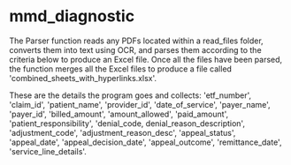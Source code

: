 # mmd_diagnostic
The Parser function reads any PDFs located within a read_files folder, converts them into text using OCR, and parses them according to the criteria below to produce an Excel file. Once all the files have been parsed, the function merges all the Excel files to produce a file called 'combined_sheets_with_hyperlinks.xlsx'.

These are the details the program goes and collects: 
'etf_number', 'claim_id', 'patient_name', 'provider_id', 'date_of_service', 'payer_name', 'payer_id', 'billed_amount', 'amount_allowed', 'paid_amount', 'patient_responsibility', 'denial_code, denial_reason_description', 'adjustment_code', 'adjustment_reason_desc', 'appeal_status', 'appeal_date', 'appeal_decision_date', 'appeal_outcome', 'remittance_date', 'service_line_details'.
